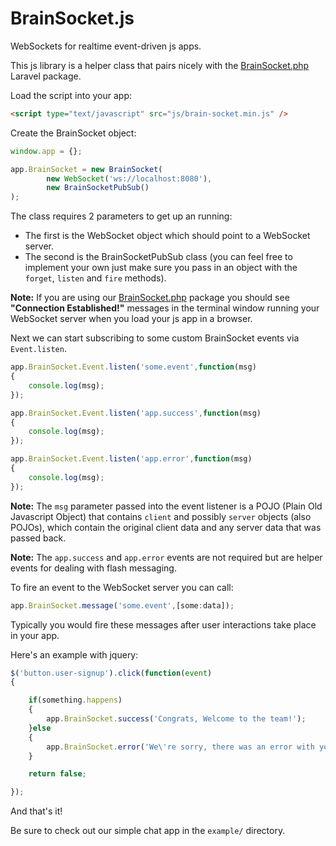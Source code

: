 BrainSocket.js
============

WebSockets for realtime event-driven js apps.

This js library is a helper class that pairs nicely with the [BrainSocket.php](https://github.com/BrainBoxLabs/brain-socket) Laravel package.

Load the script into your app:

```html
<script type="text/javascript" src="js/brain-socket.min.js" />
```

Create the BrainSocket object:

```javascript
window.app = {};

app.BrainSocket = new BrainSocket(
		new WebSocket('ws://localhost:8080'),
		new BrainSocketPubSub()
);
```

The class requires 2 parameters to get up an running:
- The first is the WebSocket object which should point to a WebSocket server.
- The second is the BrainSocketPubSub class (you can feel free to implement your own just make sure you pass in an object with the `forget`, `listen` and `fire` methods).

**Note:** If you are using our [BrainSocket.php](https://github.com/BrainBoxLabs/brain-socket) package you should see **"Connection Established!"** messages in the terminal window running your WebSocket server when you load your js app in a browser.

Next we can start subscribing to some custom BrainSocket events via `Event.listen`.

```javascript
app.BrainSocket.Event.listen('some.event',function(msg)
{
	console.log(msg);
});

app.BrainSocket.Event.listen('app.success',function(msg)
{
	console.log(msg);
});

app.BrainSocket.Event.listen('app.error',function(msg)
{
	console.log(msg);
});
```

**Note:** The `msg` parameter passed into the event listener is a POJO (Plain Old Javascript Object) that contains `client` and possibly `server` objects (also POJOs), which contain the original client data and any server data that was passed back.

**Note:** The `app.success` and `app.error` events are not required but are helper events for dealing with flash messaging.

To fire an event to the WebSocket server you can call:

```javascript
app.BrainSocket.message('some.event',[some:data]);
```

Typically you would fire these messages after user interactions take place in your app.

Here's an example with jquery:

```javascript
$('button.user-signup').click(function(event)
{

	if(something.happens)
	{
		app.BrainSocket.success('Congrats, Welcome to the team!');
	}else
	{
		app.BrainSocket.error('We\'re sorry, there was an error with your submission.');
	}

	return false;

});
```

And that's it!

Be sure to check out our simple chat app in the `example/` directory.




